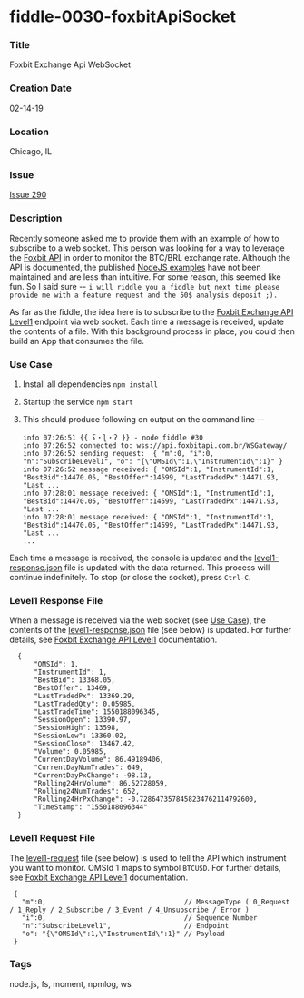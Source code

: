 fiddle-0030-foxbitApiSocket
======

### Title

Foxbit Exchange Api WebSocket


### Creation Date

02-14-19


### Location

Chicago, IL


### Issue

[Issue 290](https://github.com/bradyhouse/house/issues/290)


### Description

Recently someone asked me to provide them with an example of how to subscribe to a web socket. This person was looking for a way to leverage the [Foxbit API](https://docs.foxbit.com.br/EN/websocket_intro.html#subscribelevel1) in order to monitor the BTC/BRL exchange rate.  Although the API is documented, the published [NodeJS examples](https://github.com/foxbitcoin/foxbit-api-samples/) have not been maintained and are less than intuitive.  For some reason, this seemed like fun. So I said sure -- `i will riddle you a fiddle but next time please provide me with a feature request and the 50$ analysis deposit ;).`

As far as the fiddle, the idea here is to subscribe to the [Foxbit Exchange API Level1](https://docs.foxbit.com.br/EN/websocket_intro.html#subscribelevel1) 
endpoint via web socket.  Each time a message is received, update the contents of a file. With this background process in place, you could then build an App that consumes the file.


### Use Case<a name="use-case"></a>

1.  Install all dependencies `npm install`
2.  Startup the service `npm start`
3.  This should produce following on output on the command line --
      
        info 07:26:51 {{ ʕ・ɭ・ʔ }} - node fiddle #30
        info 07:26:52 connected to:	wss://api.foxbitapi.com.br/WSGateway/
        info 07:26:52 sending request:	{ "m":0, "i":0, "n":"SubscribeLevel1", "o": "{\"OMSId\":1,\"InstrumentId\":1}" }
        info 07:26:52 message received:	{ "OMSId":1, "InstrumentId":1, "BestBid":14470.05, "BestOffer":14599, "LastTradedPx":14471.93, "Last ...
        info 07:28:01 message received:	{ "OMSId":1, "InstrumentId":1, "BestBid":14470.05, "BestOffer":14599, "LastTradedPx":14471.93, "Last ...
        info 07:28:01 message received:	{ "OMSId":1, "InstrumentId":1, "BestBid":14470.05, "BestOffer":14599, "LastTradedPx":14471.93, "Last ...
        ... 
   

   Each time a message is received, the console is updated and the [level1-response.json](#response) file is updated 
   with the data returned. This process will continue indefinitely.  To stop (or close the socket), press `Ctrl-C`.
   
   
### Level1 Response File <a name="response"></a>

When a message is received via the web socket (see [Use Case](#use-case)), the contents of the [level1-response.json](level1-response.json) 
file (see below) is updated. For further details, see [Foxbit Exchange API Level1](https://docs.foxbit.com.br/EN/websocket_intro.html#subscribelevel1) documentation.

      {
          "OMSId": 1,
          "InstrumentId": 1,
          "BestBid": 13368.05,
          "BestOffer": 13469,
          "LastTradedPx": 13369.29,
          "LastTradedQty": 0.05985,
          "LastTradeTime": 1550188096345,
          "SessionOpen": 13390.97,
          "SessionHigh": 13598,
          "SessionLow": 13360.02,
          "SessionClose": 13467.42,
          "Volume": 0.05985,
          "CurrentDayVolume": 86.49189406,
          "CurrentDayNumTrades": 649,
          "CurrentDayPxChange": -98.13,
          "Rolling24HrVolume": 86.52728059,
          "Rolling24NumTrades": 652,
          "Rolling24HrPxChange": -0.7286473578458234762114792600,
          "TimeStamp": "1550188096344"
      }


### Level1 Request File<a name="request"></a>

The [level1-request](level1-request.json) file (see below) is used to tell the API which instrument you want to monitor.
OMSId 1 maps to symbol `BTCUSD`. For further details, see [Foxbit Exchange API Level1](https://docs.foxbit.com.br/EN/websocket_intro.html#subscribelevel1) documentation.

     {
       "m":0,                                  // MessageType ( 0_Request / 1_Reply / 2_Subscribe / 3_Event / 4_Unsubscribe / Error )
       "i":0,                                  // Sequence Number
       "n":"SubscribeLevel1",                  // Endpoint
       "o": "{\"OMSId\":1,\"InstrumentId\":1}" // Payload
     }



### Tags

node.js, fs, moment, npmlog, ws
